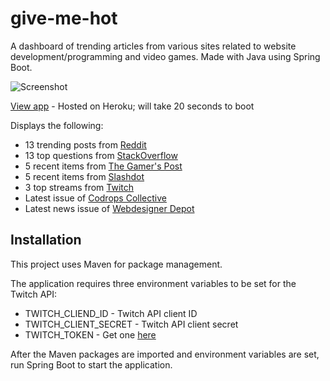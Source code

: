 # give-me-hot
A dashboard of trending articles from various sites related to website development/programming and video games. Made with Java using Spring Boot.

![Screenshot](http://tomual.com/images/blog/ss%20(2018-02-16%20at%2008.25.03).png)

[View app](https://give-me-hot.herokuapp.com/) - Hosted on Heroku; will take 20 seconds to boot

Displays the following:
* 13 trending posts from [Reddit](https://www.reddit.com/r/all/)
* 13 top questions from [StackOverflow](https://stackoverflow.com/)
* 5 recent items from [The Gamer's Post](https://thegamerspost.com/)
* 5 recent items from [Slashdot](https://slashdot.org/)
* 3 top streams from [Twitch](https://www.twitch.tv/directory/all)
* Latest issue of [Codrops Collective](https://tympanus.net/codrops/collective/)
* Latest news issue of [Webdesigner Depot](https://www.webdesignerdepot.com/category/news/)

## Installation

This project uses Maven for package management.

The application requires three environment variables to be set for the Twitch API:
* TWITCH_CLIEND_ID - Twitch API client ID
* TWITCH_CLIENT_SECRET - Twitch API client secret
* TWITCH_TOKEN - Get one [here](https://twitchapps.com/tmi/)

After the Maven packages are imported and environment variables are set, run Spring Boot to start the application.
